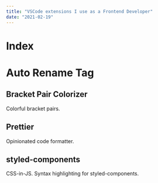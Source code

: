 ```yaml
---
title: "VSCode extensions I use as a Frontend Developer"
date: "2021-02-19"
---
```


# Index

# Auto Rename Tag

## Bracket Pair Colorizer

Colorful bracket pairs.

## Prettier

Opinionated code formatter.

## styled-components

CSS-in-JS. Syntax highlighting for styled-components.
